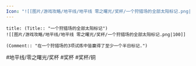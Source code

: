 ```yaml
---
Icon: "![[图片/游戏攻略/地平线/地平线 零之曙光/奖杯/一个狩猎场的全部太阳标记.png|30]]"
---
```

```ad-common-bronze-trophy
title: (Title:: "一个狩猎场的全部太阳标记")
![[图片/游戏攻略/地平线/地平线 零之曙光/奖杯/一个狩猎场的全部太阳标记.png|100]]

(Comment:: "在一个狩猎场的3项试炼中皆赢得了至少一个半日标记.")
```

#地平线/零之曙光/奖杯 #奖杯 #奖杯/铜
